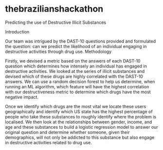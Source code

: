 # thebrazilianshackathon

Predicting the use of Destructive Illicit Substances

Introduction

Our team was intrigued by the DAST-10 questions provided and formulated the question: can we predict the likelihood of an individual engaging in destructive activities through drug use. 
Methodology


Firstly, we devised a metric based on the answers of each DAST-10 question which determines how intensely an individual has engaged in destructive activities. We looked at the series of illicit substances and devised which of these drugs are highly correlated with the DAST-10 answers. We can use a random decision forest to help us determine, when running an ML algorithm, which feature will have the highest correlation with our destructiveness metric to determine which drugs have the most negative impact.


Once we identify which drugs are the most vital we locate these users geographically and identify which US state has the highest percentage of people who take these substances to roughly identify where the problem is localised. We then look at the relationships between gender, income, and age and these substances to build a logistic regression model to answer our original question and determine whether someone, given their demographics, will not only be addicted to this substance but also engage in destructive activities related to drug use.

